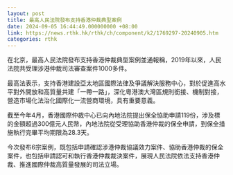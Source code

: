 ```yaml
---
layout: post
title: 最高人民法院發布支持香港仲裁典型案例
date: 2024-09-05 16:44:49.000000000 +08:00
link: https://news.rthk.hk/rthk/ch/component/k2/1769297-20240905.htm
categories: rthk
---
```


在北京，最高人民法院發布支持香港仲裁典型案例並通報稱，2019年以來，人民法院共受理涉港仲裁司法審查案件1000多件。

最高法表示，支持香港建設亞太地區國際法律及爭議解決服務中心，對於促進高水平對外開放和高質量共建「一帶一路」，深化粵港澳大灣區規則銜接、機制對接，營造市場化法治化國際化一流營商環境，具有重要意義。

截至今年4月，香港國際仲裁中心已向內地法院提出保全協助申請119份，涉及標的金額超過300億元人民幣，內地法院從受理協助香港仲裁的保全申請，到保全措施執行完畢平均期限為28.3天。

今次發布6宗案例，既包括申請確認涉港仲裁協議效力案件、協助香港仲裁的保全案件，也包括申請認可和執行香港仲裁裁決案件，展現人民法院依法支持香港仲裁、推進國際仲裁高質量發展的司法立場。 　
